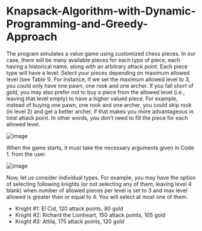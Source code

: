# Knapsack-Algorithm-with-Dynamic-Programming-and-Greedy-Approach

The program simulates a value game using customized chess pieces. In our case, there will be many available pieces for each type of piece, each having a historical name, along with an arbitrary attack point. Each piece type will have a level. Select your pieces depending on maximum allowed level (see Table 1). For instance, if we set the maximum allowed level to 3, you could only have one pawn, one rook and one archer. If you fall short of gold, you may also prefer not to buy a piece from the allowed level (i.e., leaving that level empty) to have a higher valued piece. For example, instead of buying one pawn, one rook and one archer, you could skip rook (in level 2) and get a better archer, if that makes you more advantageous in total attack point. In other words, you don’t need to fill the piece for each allowed level.

![image](https://github.com/kaans4nli/Knapsack-Algorithm-with-Dynamic-Programming-and-Greedy-Approach/assets/107371841/ec75e732-9779-4583-a832-d983a69ea882)

When the game starts, it must take the necessary arguments given in Code 1. from the user.

![image](https://github.com/kaans4nli/Knapsack-Algorithm-with-Dynamic-Programming-and-Greedy-Approach/assets/107371841/db76a928-02f0-4a04-8212-6278f9e89c65)

Now, let us consider individual types. For example, you may have the option of selecting following knights (or not selecting any of them, leaving level 4 blank) when number of allowed pieces per level is set to 3 and max level allowed is greater than or equal to 4. You will select at most one of them.
* Knight #1: El Cid, 120 attack points, 80 gold
* Knight #2: Richard the Lionheart, 150 attack points, 105 gold
* Knight #3: Attila, 175 attack points, 120 gold


